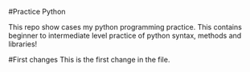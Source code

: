 #Practice Python

This repo show cases my python programming practice. 
This contains beginner to intermediate level practice of python syntax, methods and libraries! 

#First changes
This is the first change in the file. 